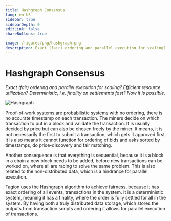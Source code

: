 ```yaml
---
title: Hashgraph Consensus
lang: en-US
sidebar: true
sidebarDepth: 0
editLink: false
shareButtons: true

image: /figures/png/hashgraph.png
description: Exact (fair) ordering and parallel execution for scaling? Efficient resource utilization? Deterministic, i.e. finality on settlements fast? Now it is possible
---
```


# Hashgraph Consensus

_Exact (fair) ordering and parallel execution for scaling? Efficient resource utilization? Deterministic, i.e. finality on settlements fast? Now it is possible._

<img data-src="/figures/hashgraph.svg" loading="lazy"  alt="Hashgraph" class="wiki-image-figure lazy"/>

Proof-of-work systems are probabilistic systems with no ordering, there is no accurate timestamp on each transaction. The miners decide on which transaction to put in a block and validate the transaction. It is usually decided by price but can also be chosen freely by the miner. It means, it is not necessarily the first to submit a transaction, which gets it approved first. It is also means it cannot function for ordering of bids and asks sorted by timestamps, do price-discovery and fair matching.

Another consequence is that everything is sequential, because it is a block in a chain a new block needs to be added, before new transactions can be worked on, where all are racing to solve the same problem. This is also related to the non-distributed data, which is a hindrance for parallel execution.

Tagion uses the Hashgraph algorithm to achieve fairness, because it has exact ordering of all events, transactions in the system. It is a deterministic system, meaning it has a finality, where the order is fully settled for all in the system. By having both a truly distributed data storage, which stores the outputs from transaction scripts and ordering it allows for parallel execution of transactions.
